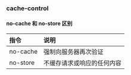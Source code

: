 ### cache-control

#### no-cache 和 no-store 区别

| 指令        | 说明          |
|:----|:----|
|no-cache|强制向服务器再次验证|
|no-store|不缓存请求或响应的任何内容|